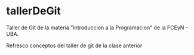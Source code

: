 # tallerDeGit

Taller de Git de la materia "Introduccion a la Programacion" de la FCEyN - UBA.

Refresco conceptos del taller de git de la clase anterior